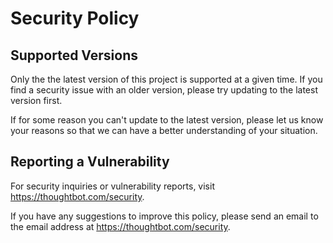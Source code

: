 # Security Policy

## Supported Versions

Only the the latest version of this project is supported at a given time. If
you find a security issue with an older version, please try updating to the
latest version first.

If for some reason you can't update to the latest version, please let us know
your reasons so that we can have a better understanding of your situation.

## Reporting a Vulnerability

For security inquiries or vulnerability reports, visit
<https://thoughtbot.com/security>.

If you have any suggestions to improve this policy, please send an email to the email address at <https://thoughtbot.com/security>.
